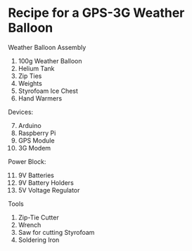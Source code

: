 Recipe for a GPS-3G Weather Balloon
==========================

Weather Balloon Assembly

1. 100g Weather Balloon
2. Helium Tank
3. Zip Ties
4. Weights
5. Styrofoam Ice Chest
6. Hand Warmers

Devices:

7. Arduino
8. Raspberry Pi
9. GPS Module
10. 3G Modem 

Power Block:

11. 9V Batteries
12. 9V Battery Holders
13. 5V Voltage Regulator







Tools

1. Zip-Tie Cutter
2. Wrench
3. Saw for cutting Styrofoam
4. Soldering Iron
